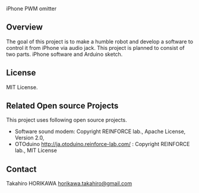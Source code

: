 iPhone PWM omitter

## Overview
The goal of this project is to make a humble robot and develop a software to control it from iPhone via audio jack. This project is planned to consist of two parts. iPhone software and Arduino sketch.

## License
MIT License.

## Related Open source Projects
This project uses following open source projects.
* Software sound modem: Copyright REINFORCE lab., Apache License, Version 2.0, 
* OTOduino <http://ja.otoduino.reinforce-lab.com/> : Copyright REINFORCE lab., MIT License

## Contact
Takahiro HORIKAWA <horikawa.takahiro@gmail.com>

